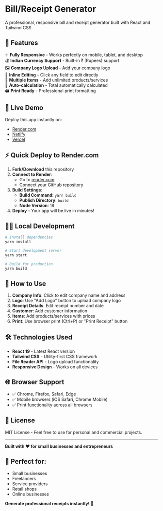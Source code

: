 # Bill/Receipt Generator

A professional, responsive bill and receipt generator built with React and Tailwind CSS.

## 🌟 Features

✨ **Fully Responsive** - Works perfectly on mobile, tablet, and desktop  
💰 **Indian Currency Support** - Built-in ₹ (Rupees) support  
🖼️ **Company Logo Upload** - Add your company logo  
📝 **Inline Editing** - Click any field to edit directly  
🧾 **Multiple Items** - Add unlimited products/services  
🧮 **Auto-calculation** - Total automatically calculated  
🖨️ **Print Ready** - Professional print formatting  

## 🚀 Live Demo

Deploy this app instantly on:
- [Render.com](https://render.com) 
- [Netlify](https://netlify.com)
- [Vercel](https://vercel.com)

## ⚡ Quick Deploy to Render.com

1. **Fork/Download** this repository
2. **Connect to Render**: 
   - Go to [render.com](https://render.com)
   - Connect your GitHub repository
3. **Build Settings**:
   - **Build Command**: `yarn build`
   - **Publish Directory**: `build`
   - **Node Version**: 18
4. **Deploy** - Your app will be live in minutes!

## 🏃‍♂️ Local Development

```bash
# Install dependencies
yarn install

# Start development server
yarn start

# Build for production
yarn build
```

## 📱 How to Use

1. **Company Info**: Click to edit company name and address
2. **Logo**: Use "Add Logo" button to upload company logo  
3. **Receipt Details**: Edit receipt number and date
4. **Customer**: Add customer information
5. **Items**: Add products/services with prices
6. **Print**: Use browser print (Ctrl+P) or "Print Receipt" button

## 🛠️ Technologies Used

- **React 19** - Latest React version
- **Tailwind CSS** - Utility-first CSS framework  
- **File Reader API** - Logo upload functionality
- **Responsive Design** - Works on all devices

## 🌐 Browser Support

- ✅ Chrome, Firefox, Safari, Edge
- ✅ Mobile browsers (iOS Safari, Chrome Mobile)
- ✅ Print functionality across all browsers

## 📄 License

MIT License - Feel free to use for personal and commercial projects.

---

**Built with ❤️ for small businesses and entrepreneurs**

## 🎯 Perfect for:
- Small businesses
- Freelancers  
- Service providers
- Retail shops
- Online businesses

**Generate professional receipts instantly!** 🧾
